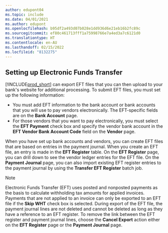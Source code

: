 ```yaml
---
author: edupont04
ms.topic: include
ms.date: 04/01/2021
ms.author: edupont
ms.openlocfilehash: b95df2a493d07b028e1dd936d6e21eb16b2fc89c
ms.sourcegitcommit: ef80c461713fff1a75998766e7a4ed3a7c6121d0
ms.translationtype: HT
ms.contentlocale: en-AU
ms.lasthandoff: 02/15/2022
ms.locfileid: "8132275"
---
```

## <a name="setting-up-electronic-funds-transfer"></a><a name="setting-up-electronic-funds-transfer"></a><a name="setting-up-electronic-funds-transfer"></a><a name="setting-up-electronic-funds-transfer"></a>Setting up Electronic Funds Transfer

[!INCLUDE[prod_short](../../../includes/prod_short.md)] can export EFT files that you can then upload to your bank's website for additional processing. To submit EFT files, you must set up the following information:  

* You must add EFT information to the bank account or bank accounts that you will use to pay vendors electronically. The EFT-specific fields are on the **Bank Account** page.  
* For those vendors that you want to pay electronically, you must select the **EFT Payment** check box and specify the vendor bank account in the **EFT Vendor Bank Account Code** field on the **Vendor** page.  

When you have set up bank accounts and vendors, you can create EFT files that are based on entries in the payment journal. When you create an EFT file, an entry is made in the **EFT Register** table. On the **EFT Register** page, you can drill down to see the vendor ledger entries for the EFT file. On the **Payment Journal** page, you can also import existing EFT register entries to the payment journal by using the **Transfer EFT Register** batch job.

> [!NOTE]  
> Electronic Funds Transfer (EFT) uses posted and nonposted payments as the basis to calculate withholding tax amounts for applied invoices. Payments that are not applied to an invoice can only be exported to an EFT file if the **Skip WHT** check box is selected. During export of the EFT file, the payment journal lines are not deleted and cannot be deleted as long as they have a reference to an EFT register. To remove the link between the EFT register and payment journal lines, choose the **Cancel Export** action either on the **EFT Register** page or the **Payment Journal** page.       
